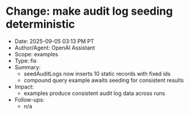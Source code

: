 # Change: make audit log seeding deterministic

- Date: 2025-09-05 03:13 PM PT
- Author/Agent: OpenAI Assistant
- Scope: examples
- Type: fix
- Summary:
  - seedAuditLogs now inserts 10 static records with fixed ids
  - compound query example awaits seeding for consistent results
- Impact:
  - examples produce consistent audit log data across runs
- Follow-ups:
  - n/a

